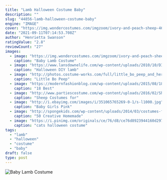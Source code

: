 ```yaml
---
title: "Lamb Halloween Costume Baby"
description: ""
slug: "44856-lamb-halloween-costume-baby"
engine: "IMAGE"
cover: "https://img.wondercostumes.com/imgzoom/ivory-and-peach-sheep-4604.jpg"
date: "2021-09-11T07:14:53.708Z"
author: "Henrietta Swanson"
ratingValue: "2.8"
reviewCount: "27"
images:
  - image: "https://img.wondercostumes.com/imgzoom/ivory-and-peach-sheep-4604.jpg"
    caption: "Baby Lamb Costume"
  - image: "https://www.lansdownelife.com/wp-content/uploads/2010/10/DIY-lamb-costume.jpg"
    caption: "Halloween DIY lamb"
  - image: "http://photos.costume-works.com/full/little_bo_peep_and_her_little_sheep.jpg"
    caption: "Little Bo Peep"
  - image: "https://modernfashionblog.com/wp-content/uploads/2015/08/18-Best-Funny-Halloween-Costumes-For-Kids-2015-10.jpg"
    caption: "18 Best"
  - image: "http://www.partiescostume.com/wp-content/uploads/2016/02/Sheep-Costume-Adults.jpg"
    caption: "Sheep Costumes for"
  - image: "http://i.ebayimg.com/images/i/351065765269-0-1/s-l1000.jpg"
    caption: "Baby Girls Pink"
  - image: "http://spongekids.com/wp-content/uploads/2014/03/costumes-for-kids/43-diy-wonder-woman-costume-girl.jpg"
    caption: "50 Creative Homemade"
  - image: "https://i.pinimg.com/originals/ce/76/d8/ce76d8923944160d29758bf9249101c2.jpg"
    caption: "cats halloween costume"
tags:
  - "lamb"
  - "halloween"
  - "costume"
  - "baby"
draft: false
type: post
---
```



![Baby Lamb Costume](https://img.wondercostumes.com/imgzoom/ivory-and-peach-sheep-4604.jpg "Baby Lamb Costume")


<!--inArticleAds-->

<!--galleryOne-->


<!--inArticleAds-->

<!--galleryTwo-->


<!--galleryThree-->

